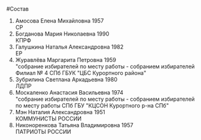 #Состав
1. Амосова Елена Михайловна 1957   
    СР
2. Богданова Мария Николаевна 1990   
    КПРФ
3. Галушкина Наталья Александровна 1982   
    ЕР
4. Журавлёва Маргарита Петровна 1959   
    "собрание избирателей по месту работы - собранием избирателей Филиал № 4 СПб ГБУК "ЦБС Курортного района"
5. Зубрилина Светлана Аркадьевна 1980   
    ЛДПР
6. Москаленко Анастасия Васильевна 1974   
    "собрание избирателей по месту работы - собранием избирателей по месту работы СПб ГБУ "КЦСОН Курортного р-на СПб"
7. Мэн Наталия Александровна 1951   
    КОММУНИСТЫ РОССИИ
8. Никоноренкова Татьяна Владимировна 1957   
    ПАТРИОТЫ РОССИИ
